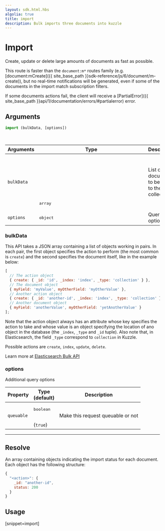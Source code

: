 ```yaml
---
layout: sdk.html.hbs
algolia: true
title: import
description: Bulk imports three documents into kuzzle
---
```


# Import

Create, update or delete large amounts of documents as fast as possible.

This route is faster than the `document:m*` routes family (e.g. [document:mCreate]({{ site_base_path }}sdk-reference/js/6/document/m-create)), but no real-time notifications will be generated, even if some of the documents in the import match subscription filters.

If some documents actions fail, the client will receive a [PartialError]({{ site_base_path }}api/1/documentation/errors/#partialerror) error.

## Arguments

```javascript
import (bulkData, [options])
```

<br/>

| Arguments  | Type        | Description                                         |
| ---------- | ----------- | --------------------------------------------------- |
| `bulkData` | <pre>array<object></pre> | List of documents to be added to the collection |
| `options`  | <pre>object</pre> | Query options         |

### **bulkData**

This API takes a JSON array containing a list of objects working in pairs.
In each pair, the first object specifies the action to perform (the most common is `create`) and the second specifies the document itself, like in the example below:

```javascript
[
  // The action object
  { create: { _id: 'id', _index: 'index', _type: 'collection' } },
  // The document object
  { myField: 'myValue', myOtherField: 'myOtherValue' },
  // Another action object
  { create: { _id: 'another-id', _index: 'index', _type: 'collection' } },
  // Another document object
  { myField: 'anotherValue', myOtherField: 'yetAnotherValue' }
];
```

Note that the action object always has an attribute whose key specifies the action to take and whose value is an object specifying the location of ano object in the database (the `_index`, `_type` and `_id` tuple). Also note that, in Elasticsearch, the field `_type` correspond to `collection` in Kuzzle.

Possible actions are `create`, `index`, `update`, `delete`.

Learn more at [Elasticsearch Bulk API](https://www.elastic.co/guide/en/elasticsearch/reference/5.6/docs-bulk.html)

### **options**

Additional query options

| Property     | Type<br/>(default)    | Description   |
| -------------- | --------- | ------------- |
|  `queuable`  |  <pre>boolean</pre> <br/>(`true`) |  Make this request queuable or not  |

---

## Resolve

An array containing objects indicating the import status for each document.
Each object has the following structure:

```javascript
{
  "<action>": {
    _id: "another-id",
    status: 200
  }
}
```

## Usage

[snippet=import]
